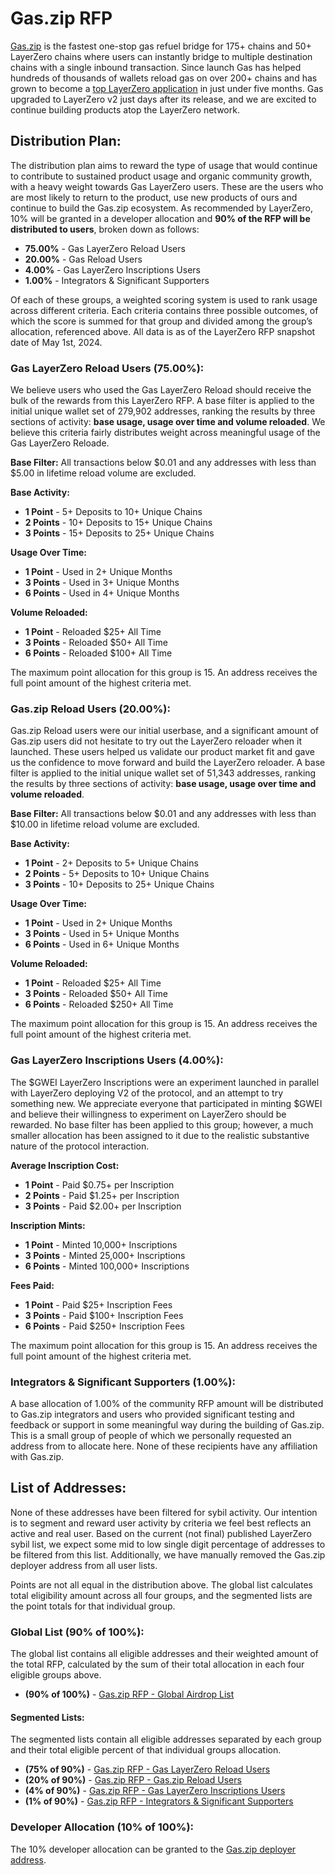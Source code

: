 # Gas.zip RFP

[Gas.zip](https://gas.zip) is the fastest one-stop gas refuel bridge for 175+ chains and 50+ LayerZero chains where users can instantly bridge to multiple destination chains with a single inbound transaction. Since launch Gas has helped hundreds of thousands of wallets reload gas on over 200+ chains and has grown to become a [top LayerZero application](https://layerzeroscan.com/protocol/gas.zip) in just under five months. Gas upgraded to LayerZero v2 just days after its release, and we are excited to continue building products atop the LayerZero network.

## Distribution Plan:

The distribution plan aims to reward the type of usage that would continue to contribute to sustained product usage and organic community growth, with a heavy weight towards Gas LayerZero users. These are the users who are most likely to return to the product, use new products of ours and continue to build the Gas.zip ecosystem. As recommended by LayerZero, 10% will be granted in a developer allocation and **90% of the RFP will be distributed to users**, broken down as follows:

+ **75.00%** - Gas LayerZero Reload Users
+ **20.00%** - Gas Reload Users
+ **4.00%** - Gas LayerZero Inscriptions Users
+ **1.00%** - Integrators & Significant Supporters

Of each of these groups, a weighted scoring system is used to rank usage across different criteria. Each criteria contains three possible outcomes, of which the score is summed for that group and divided among the group’s allocation, referenced above. All data is as of the LayerZero RFP snapshot date of May 1st, 2024. 

### Gas LayerZero Reload Users (75.00%):

We believe users who used the Gas LayerZero Reload should receive the bulk of the rewards from this LayerZero RFP. A base filter is applied to the initial unique wallet set of 279,902 addresses, ranking the results by three sections of activity: **base usage, usage over time and volume reloaded**. We believe this criteria fairly distributes weight across meaningful usage of the Gas LayerZero Reloade. 

**Base Filter:** All transactions below $0.01 and any addresses with less than $5.00 in lifetime reload volume are excluded.

**Base Activity:**
+ **1 Point** - 5+ Deposits to 10+ Unique Chains
+ **2 Points** - 10+ Deposits to 15+ Unique Chains
+ **3 Points** - 15+ Deposits to 25+ Unique Chains

**Usage Over Time:**
+ **1 Point** - Used in 2+ Unique Months
+ **3 Points** - Used in 3+ Unique Months
+ **6 Points** - Used in 4+ Unique Months

**Volume Reloaded:**
+ **1 Point** - Reloaded $25+ All Time 
+ **3 Points** - Reloaded $50+ All Time 
+ **6 Points** - Reloaded $100+ All Time 

The maximum point allocation for this group is 15. An address receives the full point amount of the highest criteria met.

### Gas.zip Reload Users (20.00%):

Gas.zip Reload users were our initial userbase, and a significant amount of Gas.zip users did not hesitate to try out the LayerZero reloader when it launched. These users helped us validate our product market fit and gave us the confidence to move forward and build the LayerZero reloader. A base filter is applied to the initial unique wallet set of 51,343 addresses, ranking the results by three sections of activity: **base usage, usage over time and volume reloaded**.

**Base Filter:** All transactions below $0.01 and any addresses with less than $10.00 in lifetime reload volume are excluded.

**Base Activity:**
+ **1 Point** - 2+ Deposits to 5+ Unique Chains
+ **2 Points** - 5+ Deposits to 10+ Unique Chains
+ **3 Points** - 10+ Deposits to 25+ Unique Chains

**Usage Over Time:**
+ **1 Point** - Used in 2+ Unique Months
+ **3 Points** - Used in 5+ Unique Months
+ **6 Points** - Used in 6+ Unique Months

**Volume Reloaded:**
+ **1 Point** - Reloaded $25+ All Time 
+ **3 Points** - Reloaded $50+ All Time 
+ **6 Points** - Reloaded $250+ All Time 

The maximum point allocation for this group is 15. An address receives the full point amount of the highest criteria met.

### Gas LayerZero Inscriptions Users (4.00%):

The $GWEI LayerZero Inscriptions were an experiment launched in parallel with LayerZero deploying V2 of the protocol, and an attempt to try something new. We appreciate everyone that participated in minting $GWEI and believe their willingness to experiment on LayerZero should be rewarded. No base filter has been applied to this group; however, a much smaller allocation has been assigned to it due to the realistic substantive nature of the protocol interaction. 

**Average Inscription Cost:**
+ **1 Point** - Paid $0.75+ per Inscription
+ **2 Points** - Paid $1.25+ per Inscription
+ **3 Points** - Paid $2.00+ per Inscription

**Inscription Mints:**
+ **1 Point** - Minted 10,000+ Inscriptions
+ **3 Points** - Minted 25,000+ Inscriptions
+ **6 Points** - Minted 100,000+ Inscriptions

**Fees Paid:**
+ **1 Point** - Paid $25+ Inscription Fees
+ **3 Points** - Paid $100+ Inscription Fees
+ **6 Points** - Paid $250+ Inscription Fees

The maximum point allocation for this group is 15. An address receives the full point amount of the highest criteria met.

### Integrators & Significant Supporters (1.00%):

A base allocation of 1.00% of the community RFP amount will be distributed to Gas.zip integrators and users who provided significant testing and feedback or support in some meaningful way during the building of Gas.zip. This is a small group of people of which we personally requested an address from to allocate here. None of these recipients have any affiliation with Gas.zip. 

## List of Addresses:

None of these addresses have been filtered for sybil activity. Our intention is to segment and reward user activity by criteria we feel best reflects an active and real user. Based on the current (not final) published LayerZero sybil list, we expect some mid to low single digit percentage of addresses to be filtered from this list. Additionally, we have manually removed the Gas.zip deployer address from all user lists. 

Points are not all equal in the distribution above. The global list calculates total eligibility amount across all four groups, and the segmented lists are the point totals for that individual group. 

### Global List (90% of 100%):

The global list contains all eligible addresses and their weighted amount of the total RFP, calculated by the sum of their total allocation in each four eligible groups above. 

+ **(90% of 100%)** - [Gas.zip RFP - Global Airdrop List](https://github.com/gasdotzip/rfp/raw/abf021300ad9678047fc48d0d084be362ec67fd8/global.csv)

#### Segmented Lists: 

The segmented lists contain all eligible addresses separated by each group and their total eligible percent of that individual groups allocation. 

+ **(75% of 90%)** - [Gas.zip RFP - Gas LayerZero Reload Users](https://raw.githubusercontent.com/gasdotzip/rfp/abf021300ad9678047fc48d0d084be362ec67fd8/layerzero.csv)
+ **(20% of 90%)** - [Gas.zip RFP - Gas.zip Reload Users](https://raw.githubusercontent.com/gasdotzip/rfp/abf021300ad9678047fc48d0d084be362ec67fd8/gas.csv) 
+ **(4% of 90%)** - [Gas.zip RFP - Gas LayerZero Inscriptions Users](https://raw.githubusercontent.com/gasdotzip/rfp/abf021300ad9678047fc48d0d084be362ec67fd8/inscriptions.csv) 
+ **(1% of 90%)** - [Gas.zip RFP - Integrators & Significant Supporters](https://raw.githubusercontent.com/gasdotzip/rfp/abf021300ad9678047fc48d0d084be362ec67fd8/integrators.csv) 

### Developer Allocation (10% of 100%): 

The 10% developer allocation can be granted to the [Gas.zip deployer address](https://etherscan.io/address/0x4c968f6bEecf1906710b08e8B472b8Ba6E75F957). 
